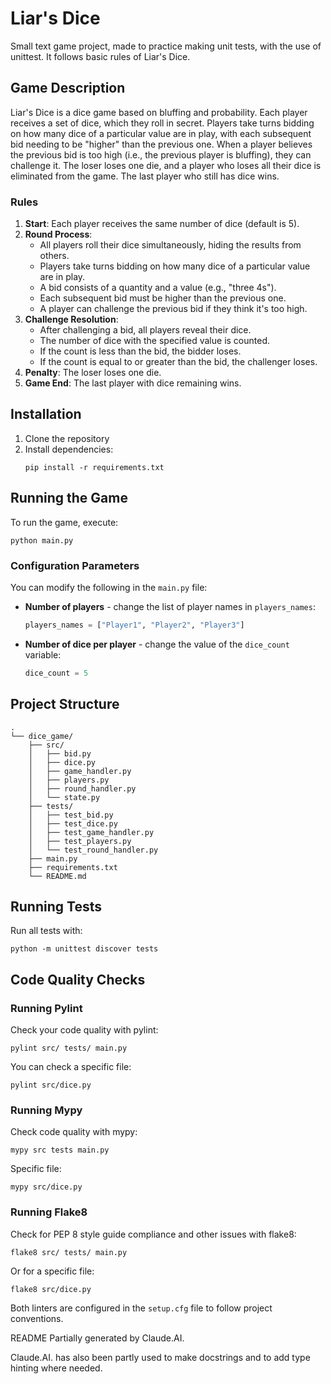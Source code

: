 # Liar's Dice

Small text game project, made to practice making unit tests, with the use of unittest. It follows basic rules of Liar's Dice.

## Game Description

Liar's Dice is a dice game based on bluffing and probability. Each player receives a set of dice, which they roll in secret. Players take turns bidding on how many dice of a particular value are in play, with each subsequent bid needing to be "higher" than the previous one. When a player believes the previous bid is too high (i.e., the previous player is bluffing), they can challenge it. The loser loses one die, and a player who loses all their dice is eliminated from the game. The last player who still has dice wins.

### Rules

1. **Start**: Each player receives the same number of dice (default is 5).
2. **Round Process**:
   - All players roll their dice simultaneously, hiding the results from others.
   - Players take turns bidding on how many dice of a particular value are in play.
   - A bid consists of a quantity and a value (e.g., "three 4s").
   - Each subsequent bid must be higher than the previous one.
   - A player can challenge the previous bid if they think it's too high.
3. **Challenge Resolution**:
   - After challenging a bid, all players reveal their dice.
   - The number of dice with the specified value is counted.
   - If the count is less than the bid, the bidder loses.
   - If the count is equal to or greater than the bid, the challenger loses.
4. **Penalty**: The loser loses one die.
5. **Game End**: The last player with dice remaining wins.

## Installation

1. Clone the repository
2. Install dependencies:
   ```
   pip install -r requirements.txt
   ```

## Running the Game

To run the game, execute:
```
python main.py
```

### Configuration Parameters

You can modify the following in the `main.py` file:

* **Number of players** - change the list of player names in `players_names`:
  ```python
  players_names = ["Player1", "Player2", "Player3"]  
  ```

* **Number of dice per player** - change the value of the `dice_count` variable:
  ```python
  dice_count = 5  
  ```

## Project Structure

```
.
└── dice_game/
    ├── src/
    │   ├── bid.py
    │   ├── dice.py
    │   ├── game_handler.py
    │   ├── players.py
    │   ├── round_handler.py
    │   └── state.py
    ├── tests/
    │   ├── test_bid.py
    │   ├── test_dice.py
    │   ├── test_game_handler.py
    │   ├── test_players.py
    │   └── test_round_handler.py
    ├── main.py
    ├── requirements.txt
    └── README.md
```

## Running Tests

Run all tests with:
```
python -m unittest discover tests
```

## Code Quality Checks

### Running Pylint

Check your code quality with pylint:
```
pylint src/ tests/ main.py
```

You can check a specific file:
```
pylint src/dice.py
```

### Running Mypy
Check code quality with mypy:
```
mypy src tests main.py
```
Specific file:
```
mypy src/dice.py
```

### Running Flake8

Check for PEP 8 style guide compliance and other issues with flake8:
```
flake8 src/ tests/ main.py
```

Or for a specific file:
```
flake8 src/dice.py
```

Both linters are configured in the `setup.cfg` file to follow project conventions.

README Partially generated by Claude.AI.

Claude.AI. has also been partly used to make docstrings and to add type hinting where needed.

